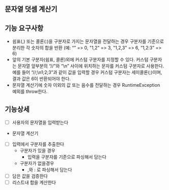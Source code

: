 ## 문자열 덧셈 계산기

## 기능 요구사항
- 쉼표(,) 또는 콜론(:)을 구분자로 가지는 문자열을 전달하는 경우 구분자를 기준으로 분리한 각 숫자의 합을 반환 (예: “” => 0, "1,2" => 3, "1,2,3" => 6, “1,2:3” => 6)
- 앞의 기본 구분자(쉼표, 콜론)외에 커스텀 구분자를 지정할 수 있다. 커스텀 구분자는 문자열 앞부분의 “//”와 “\n” 사이에 위치하는 문자를 커스텀 구분자로 사용한다. 예를 들어 “//;\n1;2;3”과 같이 값을 입력할 경우 커스텀 구분자는 세미콜론(;)이며, 결과 값은 6이 반환되어야 한다.
- 문자열 계산기에 숫자 이외의 값 또는 음수를 전달하는 경우 RuntimeException 예외를 throw한다.

## 기능상세
- [ ] 사용자의 문자열을 입력받는다 
- 문자열 계산기
- [ ] 입력에서 구분자를 추출한다
  - 구분자가 있을 경우
    - 입력을 구분자를 기준으로 파싱해서 담는다
  - 구분자가 없을경우
    - ,와 : 로 파싱해서 담는다
- [ ] 담은 값을 검증한다
- [ ] 리스트내 합을 계산한다